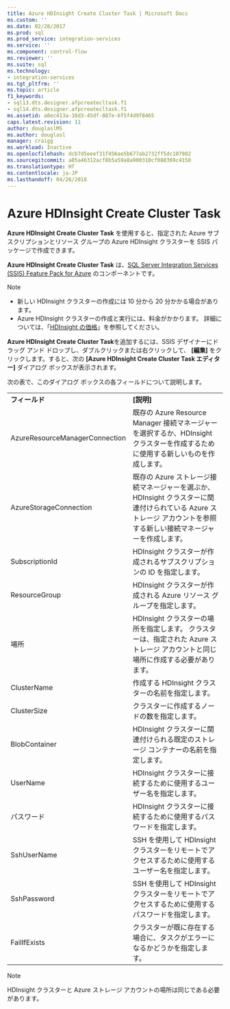 ```yaml
---
title: Azure HDInsight Create Cluster Task | Microsoft Docs
ms.custom: ''
ms.date: 02/28/2017
ms.prod: sql
ms.prod_service: integration-services
ms.service: ''
ms.component: control-flow
ms.reviewer: ''
ms.suite: sql
ms.technology:
- integration-services
ms.tgt_pltfrm: ''
ms.topic: article
f1_keywords:
- sql13.dts.designer.afpcreatecltask.f1
- sql14.dts.designer.afpcreatecltask.f1
ms.assetid: a8ec413a-38d3-45df-887e-6f5f4d9f8465
caps.latest.revision: 11
author: douglaslMS
ms.author: douglasl
manager: craigg
ms.workload: Inactive
ms.openlocfilehash: dcb7d5eeef31f456ae5b677ab2732ff5dc107982
ms.sourcegitcommit: a85a46312acf8b5a59a8a900310cf088369c4150
ms.translationtype: HT
ms.contentlocale: ja-JP
ms.lasthandoff: 04/26/2018
---
```

# <a name="azure-hdinsight-create-cluster-task"></a>Azure HDInsight Create Cluster Task
**Azure HDInsight Create Cluster Task** を使用すると、指定された Azure サブスクリプションとリソース グループの Azure HDInsight クラスターを SSIS パッケージで作成できます。
  
**Azure HDInsight Create Cluster Task** は、[SQL Server Integration Services (SSIS) Feature Pack for Azure](../../integration-services/azure-feature-pack-for-integration-services-ssis.md) のコンポーネントです。
  
> [!NOTE]  
> - 新しい HDInsight クラスターの作成には 10 分から 20 分かかる場合があります。  
> - Azure HDInsight クラスターの作成と実行には、料金がかかります。 詳細については、「[HDInsight の価格](http://azure.microsoft.com/pricing/details/hdinsight/)」を参照してください。  
  
**Azure HDInsight Create Cluster Task**を追加するには、SSIS デザイナーにドラッグ アンド ドロップし、ダブルクリックまたは右クリックして、 **[編集]** をクリックします。すると、次の **[Azure HDInsight Create Cluster Task エディター]** ダイアログ ボックスが表示されます。  
  
次の表で、このダイアログ ボックスの各フィールドについて説明します。  
  
|||  
|-|-|  
|**フィールド**|**[説明]**|  
|AzureResourceManagerConnection|既存の Azure Resource Manager 接続マネージャーを選択するか、HDInsight クラスターを作成するために使用する新しいものを作成します。|  
|AzureStorageConnection|既存の Azure ストレージ接続マネージャーを選ぶか、HDInsight クラスターに関連付けられている Azure ストレージ アカウントを参照する新しい接続マネージャーを作成します。|
|SubscriptionId|HDInsight クラスターが作成されるサブスクリプションの ID を指定します。|
|ResourceGroup|HDInsight クラスターが作成される Azure リソース グループを指定します。|
|場所|HDInsight クラスターの場所を指定します。 クラスターは、指定された Azure ストレージ アカウントと同じ場所に作成する必要があります。|  
|ClusterName|作成する HDInsight クラスターの名前を指定します。|  
|ClusterSize|クラスターに作成するノードの数を指定します。|  
|BlobContainer|HDInsight クラスターに関連付けられる既定のストレージ コンテナーの名前を指定します。|  
|UserName|HDInsight クラスターに接続するために使用するユーザー名を指定します。|  
|パスワード|HDInsight クラスターに接続するために使用するパスワードを指定します。|
|SshUserName|SSH を使用して HDInsight クラスターをリモートでアクセスするために使用するユーザー名を指定します。|
|SshPassword|SSH を使用して HDInsight クラスターをリモートでアクセスするために使用するパスワードを指定します。|
|FailIfExists|クラスターが既に存在する場合に、タスクがエラーになるかどうかを指定します。|  
  
> [!NOTE]  
> HDInsight クラスターと Azure ストレージ アカウントの場所は同じである必要があります。
